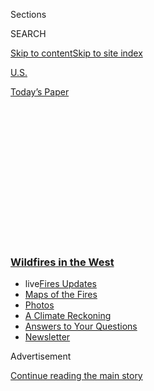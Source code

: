 <div id="app">

<div>

<div>

<div>

<div class="NYTAppHideMasthead css-1q2w90k e1suatyy0">

<div class="section css-ui9rw0 e1suatyy2">

<div class="css-eph4ug er09x8g0">

<div class="css-6n7j50">

</div>

<span class="css-1dv1kvn">Sections</span>

<div class="css-10488qs">

<span class="css-1dv1kvn">SEARCH</span>

</div>

[Skip to content](#site-content)[Skip to site
index](#site-index)

</div>

<div id="masthead-section-label" class="css-1wr3we4 eaxe0e00">

[U.S.](https://www.nytimes3xbfgragh.onion/section/us)

</div>

<div class="css-10698na e1huz5gh0">

</div>

</div>

<div id="masthead-bar-one" class="section hasLinks css-15hmgas e1csuq9d3">

<div class="css-uqyvli e1csuq9d0">

</div>

<div class="css-1uqjmks e1csuq9d1">

</div>

<div class="css-9e9ivx">

[](https://myaccount.nytimes3xbfgragh.onion/auth/login?response_type=cookie&client_id=vi)

</div>

<div class="css-1bvtpon e1csuq9d2">

[Today’s
Paper](https://www.nytimes3xbfgragh.onion/section/todayspaper)

</div>

</div>

</div>

</div>

<div data-aria-hidden="false">

<div id="site-content" data-role="main">

<div>

<div class="css-1aor85t" style="opacity:0.000000001;z-index:-1;visibility:hidden">

<div class="css-1hqnpie">

<div class="css-epjblv">

<span class="css-17xtcya">[U.S.](/section/us)</span><span class="css-x15j1o">|</span><span class="css-fwqvlz">How
to Read the Air Quality
Index</span>

</div>

<div class="css-k008qs">

<div class="css-1iwv8en">

<span class="css-18z7m18"></span>

<div>

</div>

</div>

<span class="css-1n6z4y">https://nyti.ms/3lCJ9Cu</span>

<div class="css-1705lsu">

<div class="css-4xjgmj">

<div class="css-4skfbu" data-role="toolbar" data-aria-label="Social Media Share buttons, Save button, and Comments Panel with current comment count" data-testid="share-tools">

  - 
  - 
  - 
  - 
    
    <div class="css-6n7j50">
    
    </div>

  - 

</div>

</div>

</div>

</div>

</div>

</div>

<div class="css-13pd83m">

<div class="css-l9svim">

### [<span class="css-pa1jbp"><span class="css-1rxm0ex">Wildfires</span><span class="css-1rxm0ex"> in the West</span></span>](https://www.nytimes3xbfgragh.onion/spotlight/california-wildfires?name=styln-california-wildfires&region=TOP_BANNER&block=storyline_menu_recirc&action=click&pgtype=Article&impression_id=6dc09d40-f52b-11ea-9f60-c1748b5f940c&variant=undefined)

  - <span class="css-1qkutce"><span class="css-12clwdu">live</span>[Fires
    Updates](https://www.nytimes3xbfgragh.onion/2020/09/12/us/wildfires-live-updates.html?name=styln-california-wildfires&region=TOP_BANNER&block=storyline_menu_recirc&action=click&pgtype=Article&impression_id=6dc09d41-f52b-11ea-9f60-c1748b5f940c&variant=undefined)</span>
  - <span class="css-1qkutce">[Maps of the
    Fires](https://www.nytimes3xbfgragh.onion/interactive/2020/us/fires-map-tracker.html?name=styln-california-wildfires&region=TOP_BANNER&block=storyline_menu_recirc&action=click&pgtype=Article&impression_id=6dc09d42-f52b-11ea-9f60-c1748b5f940c&variant=undefined)</span>
  - <span class="css-1qkutce">[Photos](https://www.nytimes3xbfgragh.onion/article/wildfires-photos-california-oregon-washington-state.html?name=styln-california-wildfires&region=TOP_BANNER&block=storyline_menu_recirc&action=click&pgtype=Article&impression_id=6dc09d43-f52b-11ea-9f60-c1748b5f940c&variant=undefined)</span>
  - <span class="css-1qkutce">[A Climate
    Reckoning](https://www.nytimes3xbfgragh.onion/2020/09/10/us/climate-change-california-wildfires.html?name=styln-california-wildfires&region=TOP_BANNER&block=storyline_menu_recirc&action=click&pgtype=Article&impression_id=6dc09d44-f52b-11ea-9f60-c1748b5f940c&variant=undefined)</span>
  - <span class="css-1qkutce">[Answers to Your
    Questions](https://www.nytimes3xbfgragh.onion/article/wildfires-california-oregon-washington.html?name=styln-california-wildfires&region=TOP_BANNER&block=storyline_menu_recirc&action=click&pgtype=Article&impression_id=6dc09d45-f52b-11ea-9f60-c1748b5f940c&variant=undefined)</span>
  - <span class="css-1qkutce">[Newsletter](https://www.nytimes3xbfgragh.onion/2020/09/09/us/california-wildfires.html?name=styln-california-wildfires&region=TOP_BANNER&block=storyline_menu_recirc&action=click&pgtype=Article&impression_id=6dc09d46-f52b-11ea-9f60-c1748b5f940c&variant=undefined)</span>

</div>

</div>

<div id="top-wrapper" class="css-1sy8kpn">

<div id="top-slug" class="css-l9onyx">

Advertisement

</div>

[Continue reading the main
story](#after-top)

<div class="ad top-wrapper" style="text-align:center;height:100%;display:block;min-height:250px">

<div id="top" class="place-ad" data-position="top" data-size-key="top">

</div>

</div>

<div id="after-top">

</div>

</div>

<div>

<div id="sponsor-wrapper" class="css-1hyfx7x">

<div id="sponsor-slug" class="css-19vbshk">

Supported by

</div>

[Continue reading the main
story](#after-sponsor)

<div id="sponsor" class="ad sponsor-wrapper" style="text-align:center;height:100%;display:block">

</div>

<div id="after-sponsor">

</div>

</div>

<div class="css-186x18t">

California Today

</div>

<div class="css-1vkm6nb ehdk2mb0">

# How to Read the Air Quality Index

</div>

Here’s what you need to know about reading daily pollution levels.

<div class="css-18e8msd">

<div class="css-vp77d3 epjyd6m0">

<div class="css-hus3qt ey68jwv0" data-aria-hidden="true">

[![Marie Tae
McDermott](https://static01.graylady3jvrrxbe.onion/images/2018/11/26/multimedia/author-marie-tae-mcdermott/author-marie-tae-mcdermott-thumbLarge.png
"Marie Tae McDermott")](https://www.nytimes3xbfgragh.onion/by/marie-tae-mcdermott)

</div>

<div class="css-1baulvz">

By [<span class="css-1baulvz last-byline" itemprop="name">Marie Tae
McDermott</span>](https://www.nytimes3xbfgragh.onion/by/marie-tae-mcdermott)

</div>

</div>

  - 
    
    <div class="css-ld3wwf e16638kd2">
    
    Published Sept. 1, 2020Updated Sept. 9,
    2020
    
    </div>

  - 
    
    <div class="css-4xjgmj">
    
    <div class="css-pvvomx" data-role="toolbar" data-aria-label="Social Media Share buttons, Save button, and Comments Panel with current comment count" data-testid="share-tools">
    
      - 
      - 
      - 
      - 
        
        <div class="css-6n7j50">
        
        </div>
    
      - 
    
    </div>
    
    </div>

</div>

</div>

<div class="section meteredContent css-1r7ky0e" name="articleBody" itemprop="articleBody">

<div class="css-1fanzo5 StoryBodyCompanionColumn">

<div class="css-53u6y8">

<div class="css-1wlr991">

<div class="css-18e8msd">

<div class="css-2ja7y1 epjyd6m0">

<div class="css-1baulvz">

</div>

</div>

</div>

</div>

</div>

</div>

<div class="css-79elbk" data-testid="photoviewer-wrapper">

<div class="css-z3e15g" data-testid="photoviewer-wrapper-hidden">

</div>

<div class="css-1a48zt4 ehw59r15" data-testid="photoviewer-children">

![<span class="css-16f3y1r e13ogyst0" data-aria-hidden="true">A haze of
smoke lingers over Lake Berryessa,
Calif.</span><span class="css-cnj6d5 e1z0qqy90" itemprop="copyrightHolder"><span class="css-1ly73wi e1tej78p0">Credit...</span><span>Max
Whittaker for The New York
Times</span></span>](https://static01.graylady3jvrrxbe.onion/images/2020/09/06/us/01californiatoday-1/merlin_176041638_f124532b-64c5-440a-8878-39e3050b095e-articleLarge.jpg?quality=75&auto=webp&disable=upscale)

</div>

</div>

<div class="css-1fanzo5 StoryBodyCompanionColumn">

<div class="css-53u6y8">

*Good morning.*

Over the past few weeks, hundreds of fires in California have
incinerated more than [a million and a half
acres](https://www.fire.ca.gov/incidents/), destroyed over 3,000
structures and taken seven lives.

And it’s still early in the wildfire season.

My colleague Thomas Fuller [recently captured the mood in the Bay
Area](https://www.nytimes3xbfgragh.onion/2020/08/24/us/california-fires-wildfires.html),
a region engulfed in fire and choked by smokey haze four years in a row.
“First there was the coronavirus, then the threat of fires and power
outages, and now the smoke,” he wrote.

According to the [California Air Resources
Board](https://ww2.arb.ca.gov/), the state agency tasked with tracking
and maintaining healthy air quality throughout the state, one quarter of
California is classified as under very high or extreme fire threat and
more than 25 percent of the state’s population lives in these high
fire-risk areas. Even more people are vulnerable to plumes of smoke that
can travel long distances and hover over populated areas.

Understanding the quality of the air we breathe is vital and the
information is readily available at our fingertips, according to a group
of experts I spoke to from the agency.

</div>

</div>

<div class="css-1fanzo5 StoryBodyCompanionColumn">

<div class="css-53u6y8">

Here are four takeaways from our conversation.

**We are collecting more information on air quality than ever before.**
According to CARB, for 50 years California has maintained one of the
most extensive air-monitoring networks in the world. There are over 250
monitoring sites in the state alone.

To get the latest pollution readings, the board recommends using
[AirNow](https://www.airnow.gov/), a website and app run by the
Environmental Protection Agency. AirNow has [a separate fire and smoke
map](https://fire.airnow.gov/?lat=38.5712128&lng=-121.4021632&zoom=10)
that uses portable sensors to track smoke plumes as they travel around
the state. If you don’t have access to the internet, local newspapers
also publish general air quality levels for that day. Since this article
was published, several readers also recommended
[PurpleAir](https://www.purpleair.com/map#1/14.8/-30), a worldwide map
showing live air quality readings. PurpleAir uses a network of
inexpensive sensors that are purchased and installed by members of the
community.

AirNow and PurpleAir use the Air Quality Index, or A.Q.I., a measure of
air quality from 0 to 500 that is composed of six categories, from
“good” to “hazardous.” An A.Q.I. of 50 or below represents good air
quality, while an A.Q.I. of over 300 represents hazardous air quality
that is unhealthy for any person to breathe.

**Check the index daily, the way you would check the weather.** It’s
generally a good idea to check the index before engaging in outdoor
activities, said Webster Tasat, a manager from CARB’s air quality
planning and science division.

People should also think about whether they fall into a sensitive group.
“People who are in sensitive groups are especially vulnerable to air
pollution,” said Bonnie Holmes-Gen, a health expert at CARB. This
includes pregnant women, children, seniors and people that have existing
respiratory conditions such as asthma or heart conditions and
pre-existing respiratory illnesses.

</div>

</div>

<div class="css-1fanzo5 StoryBodyCompanionColumn">

<div class="css-53u6y8">

When the A.Q.I. reaches 100 or more, outdoor air is no longer safe for
sensitive groups.

**Air pollution affects people all year, not just during wildfire
season.** On Aug. 24, smoke from wildfires raging in the Bay Area made
the air quality [four times worse than in Beijing or New
Delhi](https://www.nytimes3xbfgragh.onion/2020/08/24/us/california-fires-wildfires.html).
Three days later, the E.P.A’.s smoke map showed much of Northern
California buried under a dark gray haze.

Mr. Tasat said that from Aug. 18 to 24, the daily average particle
pollution level in California was about 500 percent higher than it was
the same week in 2019, largely because of the
wildfires.

<div class="css-1o1i25" data-role="complementary" data-aria-labelledby="storyline-latest-updates">

<div class="css-13hf6pj">

<div class="css-8l22nw">

[Wildfires in the West
›](https://www.nytimes3xbfgragh.onion/spotlight/california-wildfires)

</div>

## [Live Updates](https://www.nytimes3xbfgragh.onion/2020/09/12/us/wildfires-live-updates.html)

<div class="css-1wvsuyz">

<span>Updated </span>

<div class="css-ki347z">

<span class="css-1stvlmo">Sept. 12, 2020, 2:53 p.m.
ET</span><span class="css-kpxlkr"></span>

</div>

<span class="css-1dv1kvn" data-aria-live="polite"></span>

</div>

  - [President Trump will visit California on Monday after destructive
    fires.](https://www.nytimes3xbfgragh.onion/2020/09/12/us/wildfires-live-updates.html#link-f3961ff)
  - [Shifting weather may improve firefighting conditions on the West
    Coast.](https://www.nytimes3xbfgragh.onion/2020/09/12/us/wildfires-live-updates.html#link-7e503ae9)
  - [Oregon’s fire marshal is temporarily replaced as firefighters
    battle
    blazes.](https://www.nytimes3xbfgragh.onion/2020/09/12/us/wildfires-live-updates.html#link-5e4c548d)

<div id="storyline-survey-latest-updates" class="css-l2wsxq styln-survey-component">

</div>

</div>

</div>

However, California is subject to air pollution throughout the year.
Sometimes there are high levels of both ozone and particle pollution
during a particular season. Ozone pollution tends to be worse in the
summer, Mr. Tasat said.

Fine particles in the soot, ash and dust of wildfire smoke make up
particle pollutants, which can be inhaled by the lungs. During summer,
the mixture of smoke pollutants and hotter temperatures generate what
Ms. Holmes-Gen calls a “double whammy of ozone pollution and particle
pollution.”

“One unique aspect of this time period, unfortunately, is that people
can be affected by multiple types of air pollution,” she said.

**You can reduce your exposure to air pollution.** The effects of air
pollution can be mild, like eye and throat irritation, or serious,
requiring hospitalization for heart or respiratory issues. Smoke and
pollution can cause inflammation of the lung tissue and increase the
vulnerability of infections, Ms. Holmes-Gen said.

The most effective way to reduce your exposure to air pollution is to
stay indoors with windows and doors closed, said Melanie Turner, a
public information officer for the California Air Resources Board.
Air-conditioning should remain on continuously, not the auto cycle,
which cycles on and off, Ms. Turner said. It’s also helpful to close the
fresh air intake so that smoke doesn’t get inside the house. If your
system allows for it, it’s recommended to install a high efficiency air
filter, classified as MERV 13 or higher. Portable air cleaners can also
reduce indoor particulate matter in smaller spaces, like individual
rooms. [CARB certifies all air
cleaners](https://ww2.arb.ca.gov/our-work/programs/air-cleaners-ozone-products/california-certified-air-cleaning-devices)that
are currently sold in California to ensure they meet its regulations for
ozone
emissions.

</div>

</div>

<div class="css-1fanzo5 StoryBodyCompanionColumn">

<div class="css-53u6y8">

-----

## Here’s what else to read

</div>

</div>

<div class="css-79elbk" data-testid="photoviewer-wrapper">

<div class="css-z3e15g" data-testid="photoviewer-wrapper-hidden">

</div>

<div class="css-1a48zt4 ehw59r15" data-testid="photoviewer-children">

<div class="css-1xdhyk6 erfvjey0">

<span class="css-1ly73wi e1tej78p0">Image</span>

<div class="css-zjzyr8">

<div data-testid="lazyimage-container" style="height:257.77777777777777px">

</div>

</div>

</div>

<span class="css-16f3y1r e13ogyst0" data-aria-hidden="true">A bill
passed on Monday gives tenants a temporary reprieve from missed rent
payments.</span><span class="css-cnj6d5 e1z0qqy90" itemprop="copyrightHolder"><span class="css-1ly73wi e1tej78p0">Credit...</span><span>Rich
Pedroncelli/Associated Press</span></span>

</div>

</div>

<div class="css-1fanzo5 StoryBodyCompanionColumn">

<div class="css-53u6y8">

  - On Monday, **California lawmakers passed a bill to extend
    protections to renters who have lost income because of the
    pandemic**. The bill grants tenants a temporary reprieve from missed
    payments and gives them until January to pay in full. Some tenant
    advocates were still worried. \[[San Francisco
    Chronicle](https://www.sfchronicle.com/politics/article/Eviction-moratorium-moves-forward-in-California-15528629.php)\]

*CalMatters is compiling* [*a list of newly passed bills from this
year’s legislative
session*](https://calmatters.org/explainers/california-final-bill-tracker-2020-legislature/?_gl=1*qxjqja*_ga*MjU4NzQwMjcxLjE1NTMyODIyNTA.)
*and tracking their fate through the bill-signing period.*

  - One decade and several lawsuits later, **the Terraces of Lafayette,
    a proposal for 315 apartments that has become emblematic of
    California’s housing crisis**, was finally approved.
    \[[SFGate](https://www.sfgate.com/news/bayarea/article/Controversial-Terraces-Apartments-Approved-15512253.php)\]

*The saga was chronicled by my colleague Conor Dougherty in his book
“Golden Gates: Fighting for Housing in America,” an excerpt from which
you can read*
[*here*](https://www.nytimes3xbfgragh.onion/2020/02/13/business/economy/housing-crisis-conor-dougherty-golden-gates.html)*.*

  - Because California lacks a uniform policy for reporting workplace
    coronavirus outbreaks, the public, and oftentimes essential workers,
    **are left in the dark about how many workers have been sickened
    with the virus**.
    \[[CalMatters](https://calmatters.org/california-divide/2020/08/california-counties-wont-report-covid-essential-workplace-outbreaks/)\]

  - **The California Public Utilities Commission** **fired its executive
    director, Alice Stebbins, on Monday** in response to allegations of
    unethical hiring decisions discussed in a recent personal audit.
    \[[San Francisco
    Chronicle](https://www.sfchronicle.com/business/article/California-Public-Utilities-Commission-fires-15528599.php)\]

  - **San Francisco’s Chinatown has been hit hard by the pandemic,** but
    there’s hope in seeing how it has weathered a shrinking economy and
    xenophobia in the past. \[[San Francisco
    Chronicle](https://www.sfchronicle.com/culture/article/SF-Chinatown-has-always-adapted-To-survive-the-15520348.php)\]

  - **Facebook employees are angry with Mark Zuckerberg** because they
    said the company did not do enough to take down pages promoting
    misinformation and conspiracy theories before the shooting in
    Kenosha, Wis. \[[BuzzFeed
    News](https://www.buzzfeednews.com/article/ryanmac/facebook-employees-slam-zuckerberg-kenosha-militia-shooting)\]

  - For decades, Tad Jones lived alone in a California forest. **His
    friends thought that if anyone could survive a wildfire it would be
    him,** more a friend of nature than of man. \[[The New York
    Times](https://www.nytimes3xbfgragh.onion/2020/08/31/us/fires-california-monk-tad-jones-last-chance-santa-cruz.html)\]

  - “We all want new experiences, but that’s been hard to come by.”
    **College students in the Covid-19 era are starting “collab
    houses”** — but to go to school without staying at home with their
    parents. \[[The New York
    Times](https://www.nytimes3xbfgragh.onion/2020/08/28/style/college-collab-houses-coronavirus.html)\]

  - Modeled after food-delivery services in Seoul, **a tiny Los Angeles
    Koreatown business keeps neighborhood restaurants running through
    the pandemic**. \[[The New York
    Times](https://www.nytimes3xbfgragh.onion/2020/08/31/dining/los-angeles-food-delivery-runningman.html)\]

-----

*California Today goes live at 6:30 a.m. Pacific time weekdays. Tell us
what you want to see:*
[*CAtoday@NYTimes.com*](mailto:CAtoday@NYTimes.com)*. Were you forwarded
this email?* [*Sign up for California Today
here.*](https://www.nytimes3xbfgragh.onion/newsletters/california-today?module=inline)

*Jill Cowan grew up in Orange County, went to school at U.C. Berkeley
and has reported all over the state, including the Bay Area, Bakersfield
and Los Angeles — but she always wants to see more. Follow along here or
on Twitter,* [*@jillcowan*](https://twitter.com/JillCowan)*.*

*California Today is edited by Julie Bloom, who grew up in Los Angeles
and graduated from U.C. Berkeley.*

</div>

</div>

</div>

<div>

</div>

<div>

</div>

<div>

</div>

<div>

<div id="bottom-wrapper" class="css-1ede5it">

<div id="bottom-slug" class="css-l9onyx">

Advertisement

</div>

[Continue reading the main
story](#after-bottom)

<div id="bottom" class="ad bottom-wrapper" style="text-align:center;height:100%;display:block;min-height:90px">

</div>

<div id="after-bottom">

</div>

</div>

</div>

</div>

</div>

## Site Index

<div>

</div>

## Site Information Navigation

  - [© <span>2020</span> <span>The New York Times
    Company</span>](https://help.nytimes3xbfgragh.onion/hc/en-us/articles/115014792127-Copyright-notice)

<!-- end list -->

  - [NYTCo](https://www.nytco.com/)
  - [Contact
    Us](https://help.nytimes3xbfgragh.onion/hc/en-us/articles/115015385887-Contact-Us)
  - [Work with us](https://www.nytco.com/careers/)
  - [Advertise](https://nytmediakit.com/)
  - [T Brand Studio](http://www.tbrandstudio.com/)
  - [Your Ad
    Choices](https://www.nytimes3xbfgragh.onion/privacy/cookie-policy#how-do-i-manage-trackers)
  - [Privacy](https://www.nytimes3xbfgragh.onion/privacy)
  - [Terms of
    Service](https://help.nytimes3xbfgragh.onion/hc/en-us/articles/115014893428-Terms-of-service)
  - [Terms of
    Sale](https://help.nytimes3xbfgragh.onion/hc/en-us/articles/115014893968-Terms-of-sale)
  - [Site
    Map](https://spiderbites.nytimes3xbfgragh.onion)
  - [Help](https://help.nytimes3xbfgragh.onion/hc/en-us)
  - [Subscriptions](https://www.nytimes3xbfgragh.onion/subscription?campaignId=37WXW)

</div>

</div>

</div>

</div>
